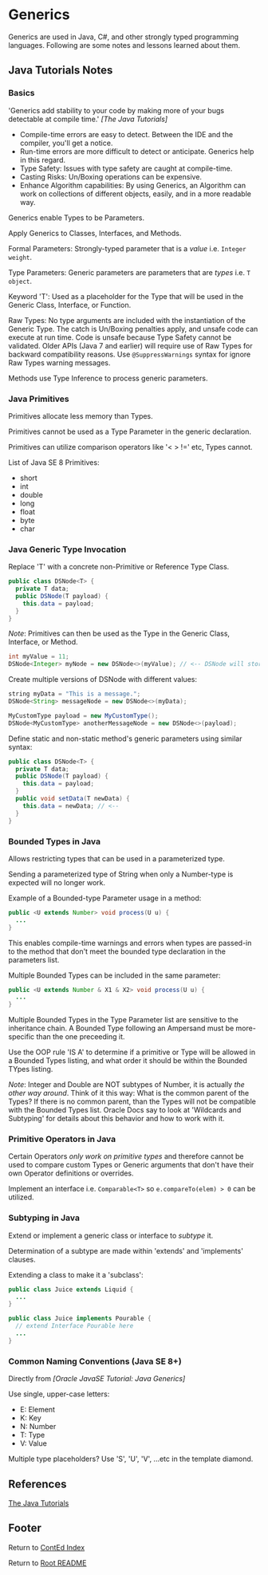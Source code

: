 # Generics

Generics are used in Java, C#, and other strongly typed programming languages. Following are some notes and lessons learned about them.

## Java Tutorials Notes

### Basics

'Generics add stability to your code by making more of your bugs detectable at compile time.' *[The Java Tutorials]*

- Compile-time errors are easy to detect. Between the IDE and the compiler, you'll get a notice.
- Run-time errors are more difficult to detect or anticipate. Generics help in this regard.
- Type Safety: Issues with type safety are caught at compile-time.
- Casting Risks: Un/Boxing operations can be expensive.
- Enhance Algorithm capabilities: By using Generics, an Algorithm can work on collections of different objects, easily, and in a more readable way.

Generics enable Types to be Parameters.

Apply Generics to Classes, Interfaces, and Methods.

Formal Parameters: Strongly-typed parameter that is a *value* i.e. `Integer weight`.

Type Parameters: Generic parameters are parameters that are *types* i.e. `T object`.

Keyword 'T': Used as a placeholder for the Type that will be used in the Generic Class, Interface, or Function.

Raw Types: No type arguments are included with the instantiation of the Generic Type. The catch is Un/Boxing penalties apply, and unsafe code can execute at run time. Code is unsafe because Type Safety cannot be validated. Older APIs (Java 7 and earlier) will require use of Raw Types for backward compatibility reasons. Use `@SuppressWarnings` syntax for ignore Raw Types warning messages.

Methods use Type Inference to process generic parameters.

### Java Primitives

Primitives allocate less memory than Types.

Primitives cannot be used as a Type Parameter in the generic declaration.

Primitives can utilize comparison operators like '< > !=' etc, Types cannot.

List of Java SE 8 Primitives:

- short
- int
- double
- long
- float
- byte
- char

### Java Generic Type Invocation

Replace 'T' with a concrete non-Primitive or Reference Type Class.

```java
public class DSNode<T> {
  private T data;
  public DSNode(T payload) {
    this.data = payload;
  }
}
```

*Note*: Primitives can then be used as the Type in the Generic Class, Interface, or Method.

```java
int myValue = 11;
DSNode<Integer> myNode = new DSNode<>(myValue); // <-- DSNode will store an Integer, and a primitive int value is added
```

Create multiple versions of DSNode with different values:

```java
string myData = "This is a message.";
DSNode<String> messageNode = new DSNode<>(myData);

MyCustomType payload = new MyCustomType();
DSNode<MyCustomType> anotherMessageNode = new DSNode<>(payload);
```

Define static and non-static method's generic parameters using similar syntax:

```java
public class DSNode<T> {
  private T data;
  public DSNode(T payload) {
    this.data = payload;
  }
  public void setData(T newData) {
    this.data = newData; // <--
  }
}
```

### Bounded Types in Java

Allows restricting types that can be used in a parameterized type.

Sending a parameterized type of String when only a Number-type is expected will no longer work.

Example of a Bounded-type Parameter usage in a method:

```java
public <U extends Number> void process(U u) {
  ...
}
```

This enables compile-time warnings and errors when types are passed-in to the method that don't meet the bounded type declaration in the parameters list.

Multiple Bounded Types can be included in the same parameter:

```java
public <U extends Number & X1 & X2> void process(U u) {
  ...
}
```

Multiple Bounded Types in the Type Parameter list are sensitive to the inheritance chain. A Bounded Type following an Ampersand must be more-specific than the one preceeding it.

Use the OOP rule 'IS A' to determine if a primitive or Type will be allowed in a Bounded Types listing, and what order it should be within the Bounded TYpes listing.

*Note*: Integer and Double are NOT subtypes of Number, it is actually *the other way around*. Think of it this way: What is the common parent of the Types? If there is no common parent, than the Types will not be compatible with the Bounded Types list. Oracle Docs say to look at 'Wildcards and Subtyping' for details about this behavior and how to work with it.

### Primitive Operators in Java

Certain Operators *only work on primitive types* and therefore cannot be used to compare custom Types or Generic arguments that don't have their own Operator definitions or overrides.

Implement an interface i.e. `Comparable<T>` so `e.compareTo(elem) > 0` can be utilized.

### Subtyping in Java

Extend or implement a generic class or interface to *subtype* it.

Determination of a subtype are made within 'extends' and 'implements' clauses.

Extending a class to make it a 'subclass':

```java
public class Juice extends Liquid {
  ...
}
```

```java
public class Juice implements Pourable {
  // extend Interface Pourable here
  ...
}
```

### Common Naming Conventions (Java SE 8+)

Directly from *[Oracle JavaSE Tutorial: Java Generics]*

Use single, upper-case letters:

- E: Element
- K: Key
- N: Number
- T: Type
- V: Value

Multiple type placeholders? Use 'S', 'U', 'V', ...etc in the template diamond.

## References

[The Java Tutorials](https://docs.oracle.com/javase/tutorial/java/generics/index.html)

## Footer

Return to [ContEd Index](./conted-index.html)

Return to [Root README](../README.html)
